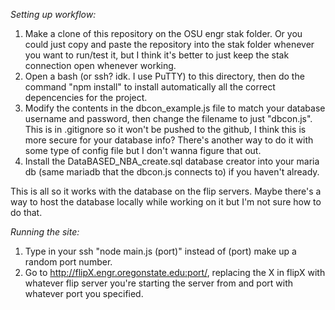 *Setting up workflow:*
1. Make a clone of this repository on the OSU engr stak folder. Or you could just copy and paste the repository into the stak folder whenever you want to run/test it, but I think it's better to just keep the stak connection open whenever working.
2. Open a bash (or ssh? idk. I use PuTTY) to this directory, then do the command "npm install" to install automatically all the correct depencencies for the project.
3. Modify the contents in the dbcon_example.js file to match your database username and password, then change the filename to just "dbcon.js". This is in .gitignore so it won't be pushed to the github, I think this is more secure for your database info? There's another way to do it with some type of config file but I don't wanna figure that out.
4. Install the DataBASED_NBA_create.sql database creator into your maria db (same mariadb that the dbcon.js connects to) if you haven't already.

This is all so it works with the database on the flip servers. Maybe there's a way to host the database locally while working on it but I'm not sure how to do that.

*Running the site:*
1. Type in your ssh "node main.js (port)" instead of (port) make up a random port number.
2. Go to http://flipX.engr.oregonstate.edu:port/, replacing the X in flipX with whatever flip server you're starting the server from and port with whatever port you specified.
